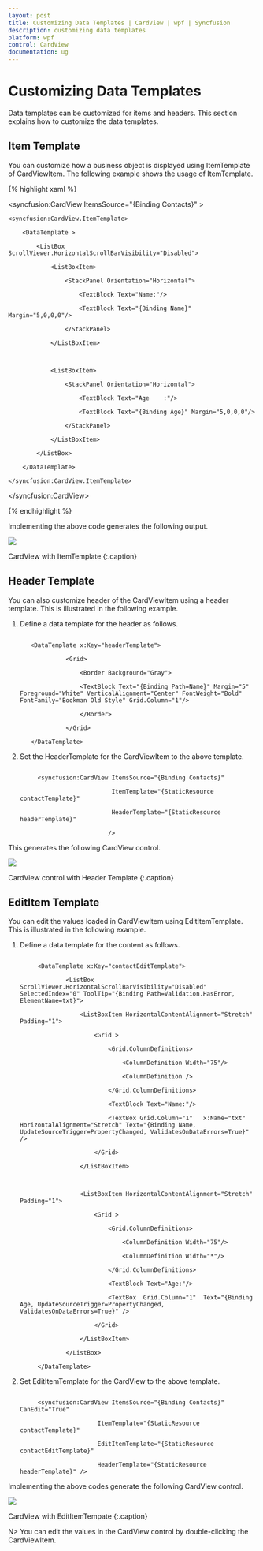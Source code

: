 ```yaml
---
layout: post
title: Customizing Data Templates | CardView | wpf | Syncfusion
description: customizing data templates
platform: wpf
control: CardView
documentation: ug
---
```


# Customizing Data Templates

Data templates can be customized for items and headers. This section explains how to customize the data templates.

## Item Template 

You can customize how a business object is displayed using ItemTemplate of CardViewItem. The following example shows the usage of ItemTemplate.

{% highlight xaml %}

<syncfusion:CardView ItemsSource="{Binding Contacts}" >

	<syncfusion:CardView.ItemTemplate>

		<DataTemplate >

			<ListBox ScrollViewer.HorizontalScrollBarVisibility="Disabled">

				<ListBoxItem>

					<StackPanel Orientation="Horizontal">

						<TextBlock Text="Name:"/>

						<TextBlock Text="{Binding Name}" Margin="5,0,0,0"/>

					</StackPanel>

				</ListBoxItem>



				<ListBoxItem>

					<StackPanel Orientation="Horizontal">

						<TextBlock Text="Age    :"/>

						<TextBlock Text="{Binding Age}" Margin="5,0,0,0"/>

					</StackPanel>

				</ListBoxItem>

			</ListBox>

		</DataTemplate>

	</syncfusion:CardView.ItemTemplate>

</syncfusion:CardView>

{% endhighlight %}

Implementing the above code generates the following output.

![](Customizing-Data-Templates_images/Customizing-Data-Templates_img1.png)

CardView with ItemTemplate
{:.caption}

## Header Template 

You can also customize header of the CardViewItem using a header template. This is illustrated in the following example.

1. Define a data template for the header as follows.

   ~~~ xaml

	  <DataTemplate x:Key="headerTemplate">

				<Grid>

					<Border Background="Gray">

					<TextBlock Text="{Binding Path=Name}" Margin="5" Foreground="White" VerticalAlignment="Center" FontWeight="Bold" FontFamily="Bookman Old Style" Grid.Column="1"/>

					</Border>

				</Grid>

	  </DataTemplate>

   ~~~

2. Set the HeaderTemplate for the CardViewItem to the above template.

   ~~~ xaml

		<syncfusion:CardView ItemsSource="{Binding Contacts}" 

							 ItemTemplate="{StaticResource contactTemplate}" 

							 HeaderTemplate="{StaticResource headerTemplate}"

							/>

   ~~~

This generates the following CardView control.

![](Customizing-Data-Templates_images/Customizing-Data-Templates_img2.png)
  
CardView control with Header Template
{:.caption}

## EditItem Template

You can edit the values loaded in CardViewItem using EditItemTemplate. This is illustrated in the following example.

1. Define a data template for the content as follows.

   ~~~ xaml

		<DataTemplate x:Key="contactEditTemplate">

				<ListBox ScrollViewer.HorizontalScrollBarVisibility="Disabled" SelectedIndex="0" ToolTip="{Binding Path=Validation.HasError, ElementName=txt}">

					<ListBoxItem HorizontalContentAlignment="Stretch" Padding="1">

						<Grid >

							<Grid.ColumnDefinitions>

								<ColumnDefinition Width="75"/>

								<ColumnDefinition />

							</Grid.ColumnDefinitions>

							<TextBlock Text="Name:"/>

							<TextBox Grid.Column="1"   x:Name="txt" HorizontalAlignment="Stretch" Text="{Binding Name, UpdateSourceTrigger=PropertyChanged, ValidatesOnDataErrors=True}" />

						</Grid>

					</ListBoxItem>



					<ListBoxItem HorizontalContentAlignment="Stretch" Padding="1">

						<Grid >

							<Grid.ColumnDefinitions>

								<ColumnDefinition Width="75"/>

								<ColumnDefinition Width="*"/>

							</Grid.ColumnDefinitions>

							<TextBlock Text="Age:"/>

							<TextBox  Grid.Column="1"  Text="{Binding Age, UpdateSourceTrigger=PropertyChanged, ValidatesOnDataErrors=True}" />

						</Grid>

					</ListBoxItem>
					
				</ListBox>

		</DataTemplate>

   ~~~
   
2. Set EditItemTemplate for the CardView to the above template.

   ~~~ xaml

		<syncfusion:CardView ItemsSource="{Binding Contacts}" CanEdit="True" 

						 ItemTemplate="{StaticResource contactTemplate}" 

						 EditItemTemplate="{StaticResource contactEditTemplate}"

						 HeaderTemplate="{StaticResource headerTemplate}" />

   ~~~

Implementing the above codes generate the following CardView control. 

![](Customizing-Data-Templates_images/Customizing-Data-Templates_img3.png)

CardView with EditItemTempate
{:.caption}

N> You can edit the values in the CardView control by double-clicking the CardViewItem.